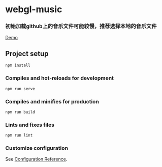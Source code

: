 # webgl-music

### 初始加载github上的音乐文件可能较慢，推荐选择本地的音乐文件

[Demo](https://lidonghai1.github.io/webgl-music/dist/index.html)

## Project setup
```
npm install
```

### Compiles and hot-reloads for development
```
npm run serve
```

### Compiles and minifies for production
```
npm run build
```

### Lints and fixes files
```
npm run lint
```

### Customize configuration
See [Configuration Reference](https://cli.vuejs.org/config/).
